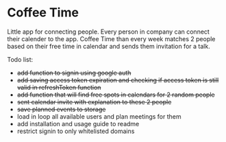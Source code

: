 Coffee Time
===========

Little app for connecting people. Every person in company can connect their calender to the app.
Coffee Time than every week matches 2 people based on their free time in calendar and sends them invitation 
for a talk.

Todo list:

* ~~add function to signin using google auth~~
* ~~add saving access token expiration and checking if access token is still valid in refreshToken function~~
* ~~add function that will find free spots in calendars for 2 random people~~
* ~~sent calendar invite with explanation to these 2 people~~
* ~~save planned events to storage~~
* load in loop all available users and plan meetings for them
* add installation and usage guide to readme
* restrict signin to only whitelisted domains